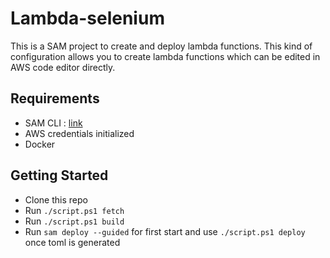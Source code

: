 # Lambda-selenium

This is a SAM project to create and deploy lambda functions. This kind of configuration allows you to create lambda functions which can be edited in AWS code editor directly.

## Requirements
- SAM CLI : [link](https://docs.aws.amazon.com/serverless-application-model/latest/developerguide/what-is-sam.html)
- AWS credentials initialized
- Docker

## Getting Started
- Clone this repo
- Run `./script.ps1 fetch`
- Run `./script.ps1 build`
- Run `sam deploy --guided` for first start and use `./script.ps1 deploy` once toml is generated
